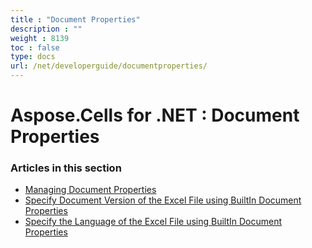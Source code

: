 ```yaml
---
title : "Document Properties" 
description : "" 
weight : 8139 
toc : false
type: docs
url: /net/developerguide/documentproperties/
---
```


# Aspose.Cells for .NET : Document Properties


### Articles in this section

*    [Managing Document Properties](https://docs2.aspose.com/cells/net/developerguide/documentproperties/managing+document+properties/)    
*    [Specify Document Version of the Excel File using BuiltIn Document Properties](https://docs2.aspose.com/cells/net/developerguide/documentproperties/specify+document+version+of+the+excel+file+using+builtin+document+properties/)    
*    [Specify the Language of the Excel File using BuiltIn Document Properties](https://docs2.aspose.com/cells/net/developerguide/documentproperties/specify+the+language+of+the+excel+file+using+builtin+document+properties/)    

           

 

